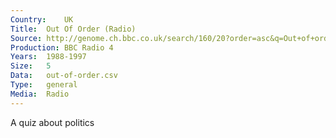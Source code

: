 ```yaml
---
Country:	UK
Title:	Out Of Order (Radio)
Source:	http://genome.ch.bbc.co.uk/search/160/20?order=asc&q=Out+of+order&svc=9371569#search
Production:	BBC Radio 4
Years:	1988-1997
Size:	5
Data:	out-of-order.csv
Type:	general
Media:	Radio
---
```


A quiz about politics